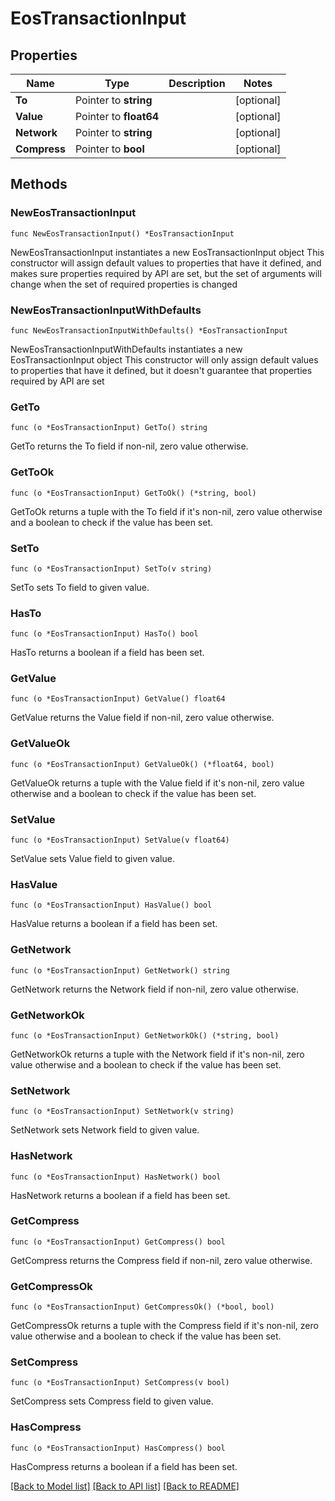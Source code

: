 # EosTransactionInput

## Properties

| Name         | Type                   | Description | Notes       |
| ------------ | ---------------------- | ----------- | ----------- |
| **To**       | Pointer to **string**  |             | \[optional] |
| **Value**    | Pointer to **float64** |             | \[optional] |
| **Network**  | Pointer to **string**  |             | \[optional] |
| **Compress** | Pointer to **bool**    |             | \[optional] |

## Methods

### NewEosTransactionInput

`func NewEosTransactionInput() *EosTransactionInput`

NewEosTransactionInput instantiates a new EosTransactionInput object This constructor will assign default values to properties that have it defined, and makes sure properties required by API are set, but the set of arguments will change when the set of required properties is changed

### NewEosTransactionInputWithDefaults

`func NewEosTransactionInputWithDefaults() *EosTransactionInput`

NewEosTransactionInputWithDefaults instantiates a new EosTransactionInput object This constructor will only assign default values to properties that have it defined, but it doesn't guarantee that properties required by API are set

### GetTo

`func (o *EosTransactionInput) GetTo() string`

GetTo returns the To field if non-nil, zero value otherwise.

### GetToOk

`func (o *EosTransactionInput) GetToOk() (*string, bool)`

GetToOk returns a tuple with the To field if it's non-nil, zero value otherwise and a boolean to check if the value has been set.

### SetTo

`func (o *EosTransactionInput) SetTo(v string)`

SetTo sets To field to given value.

### HasTo

`func (o *EosTransactionInput) HasTo() bool`

HasTo returns a boolean if a field has been set.

### GetValue

`func (o *EosTransactionInput) GetValue() float64`

GetValue returns the Value field if non-nil, zero value otherwise.

### GetValueOk

`func (o *EosTransactionInput) GetValueOk() (*float64, bool)`

GetValueOk returns a tuple with the Value field if it's non-nil, zero value otherwise and a boolean to check if the value has been set.

### SetValue

`func (o *EosTransactionInput) SetValue(v float64)`

SetValue sets Value field to given value.

### HasValue

`func (o *EosTransactionInput) HasValue() bool`

HasValue returns a boolean if a field has been set.

### GetNetwork

`func (o *EosTransactionInput) GetNetwork() string`

GetNetwork returns the Network field if non-nil, zero value otherwise.

### GetNetworkOk

`func (o *EosTransactionInput) GetNetworkOk() (*string, bool)`

GetNetworkOk returns a tuple with the Network field if it's non-nil, zero value otherwise and a boolean to check if the value has been set.

### SetNetwork

`func (o *EosTransactionInput) SetNetwork(v string)`

SetNetwork sets Network field to given value.

### HasNetwork

`func (o *EosTransactionInput) HasNetwork() bool`

HasNetwork returns a boolean if a field has been set.

### GetCompress

`func (o *EosTransactionInput) GetCompress() bool`

GetCompress returns the Compress field if non-nil, zero value otherwise.

### GetCompressOk

`func (o *EosTransactionInput) GetCompressOk() (*bool, bool)`

GetCompressOk returns a tuple with the Compress field if it's non-nil, zero value otherwise and a boolean to check if the value has been set.

### SetCompress

`func (o *EosTransactionInput) SetCompress(v bool)`

SetCompress sets Compress field to given value.

### HasCompress

`func (o *EosTransactionInput) HasCompress() bool`

HasCompress returns a boolean if a field has been set.

[\[Back to Model list\]](./#documentation-for-models) [\[Back to API list\]](./#documentation-for-api-endpoints) [\[Back to README\]](./)
